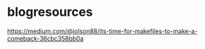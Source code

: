 # blogresources
https://medium.com/@jolson88/its-time-for-makefiles-to-make-a-comeback-36cbc358bb0a
